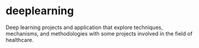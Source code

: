 # deeplearning
Deep learning projects and application that explore techniques, mechanisms, and methodologies with some projects involved in the field of healthcare.
